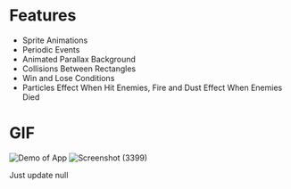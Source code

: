 # Features
- Sprite Animations
- Periodic Events
- Animated Parallax Background
- Collisions Between Rectangles
- Win and Lose Conditions
- Particles Effect When Hit Enemies, Fire and Dust Effect When Enemies Died

# GIF
![Demo of App](/Demo/js-game.gif)
![Screenshot (3399)](https://user-images.githubusercontent.com/70506402/214100632-d73e185d-f31a-41e3-a702-ec8d75311c67.png)

Just update null
